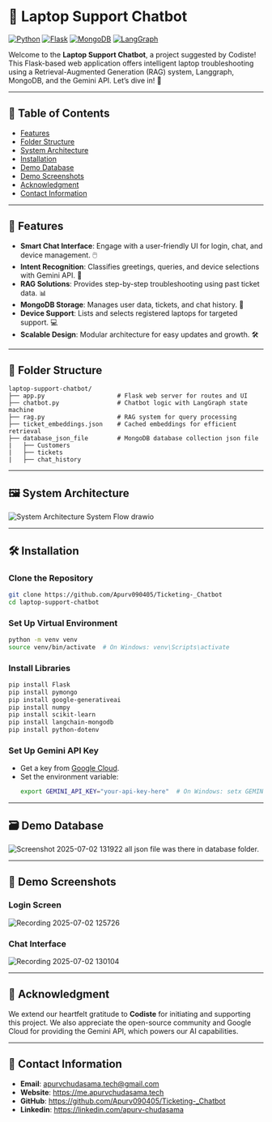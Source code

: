 # 🎉 Laptop Support Chatbot

[![Python](https://img.shields.io/badge/Python-3.8+-blue.svg)](https://python.org)
[![Flask](https://img.shields.io/badge/Flask-2.0+-green.svg)](https://flask.palletsprojects.com)
[![MongoDB](https://img.shields.io/badge/MongoDB-4.4+-brightgreen.svg)](https://mongodb.com)
[![LangGraph](https://img.shields.io/badge/LangGraph-Latest-orange.svg)](https://langchain.com)

Welcome to the **Laptop Support Chatbot**, a project suggested by Codiste! This Flask-based web application offers intelligent laptop troubleshooting using a Retrieval-Augmented Generation (RAG) system, Langgraph, MongoDB, and the Gemini API. Let’s dive in! 🚀

---

## 📖 Table of Contents

- [Features](#features)
- [Folder Structure](#folder-structure)
- [System Architecture](#system-architecture)
- [Installation](#installation)
- [Demo Database](#demo-database)
- [Demo Screenshots](#demo-screenshots)
- [Acknowledgment](#acknowledgment)
- [Contact Information](#contact-information)

---

## 🎯 Features

- **Smart Chat Interface**: Engage with a user-friendly UI for login, chat, and device management. 🖱️
- **Intent Recognition**: Classifies greetings, queries, and device selections with Gemini API. 🧠
- **RAG Solutions**: Provides step-by-step troubleshooting using past ticket data. 📊
- **MongoDB Storage**: Manages user data, tickets, and chat history. 💾
- **Device Support**: Lists and selects registered laptops for targeted support. 💻
- **Scalable Design**: Modular architecture for easy updates and growth. 🛠️

---

## 📁 Folder Structure

```
laptop-support-chatbot/
├── app.py                    # Flask web server for routes and UI
├── chatbot.py                # Chatbot logic with LangGraph state machine
├── rag.py                    # RAG system for query processing
├── ticket_embeddings.json    # Cached embeddings for efficient retrieval
├── database_json_file        # MongoDB database collection json file
|   ├── Customers
|   ├── tickets
|   ├── chat_history
```

---

## 🖼️ System Architecture

![System Architecture   System Flow drawio](https://github.com/user-attachments/assets/85276e82-783a-4d2a-9314-6f2e084ea73f)

---

## 🛠️ Installation

### Clone the Repository
```bash
git clone https://github.com/Apurv090405/Ticketing-_Chatbot
cd laptop-support-chatbot
```

### Set Up Virtual Environment
```bash
python -m venv venv
source venv/bin/activate  # On Windows: venv\Scripts\activate
```

### Install Libraries
```bash
pip install Flask
pip install pymongo
pip install google-generativeai
pip install numpy
pip install scikit-learn
pip install langchain-mongodb
pip install python-dotenv
```

### Set Up Gemini API Key
- Get a key from [Google Cloud](https://cloud.google.com).
- Set the environment variable:
  ```bash
  export GEMINI_API_KEY="your-api-key-here"  # On Windows: setx GEMINI_API_KEY your-api-key-here
  ```

---

## 🗃️ Demo Database

![Screenshot 2025-07-02 131922](https://github.com/user-attachments/assets/91e54c6d-f06d-4859-ba46-0186cc09a6bb)
all json file was there in database folder.

---

## 📸 Demo Screenshots

### Login Screen
![Recording 2025-07-02 125726](https://github.com/user-attachments/assets/6842c731-ce29-400e-9bbd-484ff60fdc63)


### Chat Interface
![Recording 2025-07-02 130104](https://github.com/user-attachments/assets/a76ef80b-6c6d-4d53-bfe1-9202a24a5108)

--- 
## 🙏 Acknowledgment

We extend our heartfelt gratitude to **Codiste** for initiating and supporting this project. We also appreciate the open-source community and Google Cloud for providing the Gemini API, which powers our AI capabilities.

---

## 📧 Contact Information

- **Email**: apurvchudasama.tech@gmail.com
- **Website**: https://me.apurvchudasama.tech
- **GitHub**: https://github.com/Apurv090405/Ticketing-_Chatbot
- **Linkedin**: https://linkedin.com/apurv-chudasama
